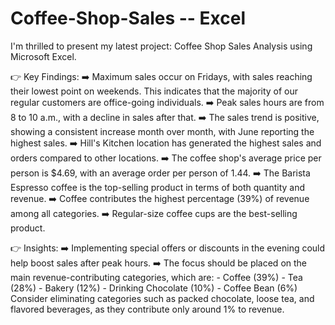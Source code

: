 # Coffee-Shop-Sales -- Excel


I'm thrilled to present my latest project: Coffee Shop Sales Analysis using Microsoft Excel.

👉 Key Findings:
➡️ Maximum sales occur on Fridays, with sales reaching their lowest point on weekends. This indicates that the majority of our regular customers are office-going individuals.
➡️ Peak sales hours are from 8 to 10 a.m., with a decline in sales after that.
➡️ The sales trend is positive, showing a consistent increase month over month, with June reporting the highest sales.
➡️ Hill's Kitchen location has generated the highest sales and orders compared to other locations.
➡️ The coffee shop's average price per person is $4.69, with an average order per person of 1.44.
➡️ The Barista Espresso coffee is the top-selling product in terms of both quantity and revenue.
➡️ Coffee contributes the highest percentage (39%) of revenue among all categories.
➡️ Regular-size coffee cups are the best-selling product.

👉 Insights:
➡️ Implementing special offers or discounts in the evening could help boost sales after peak hours.
➡️ The focus should be placed on the main revenue-contributing categories, which are:
      - Coffee (39%)
      - Tea (28%)
      - Bakery (12%)
      - Drinking Chocolate (10%)
      - Coffee Bean (6%)
Consider eliminating categories such as packed chocolate, loose tea, and flavored beverages, as they contribute only around 1% to revenue.
